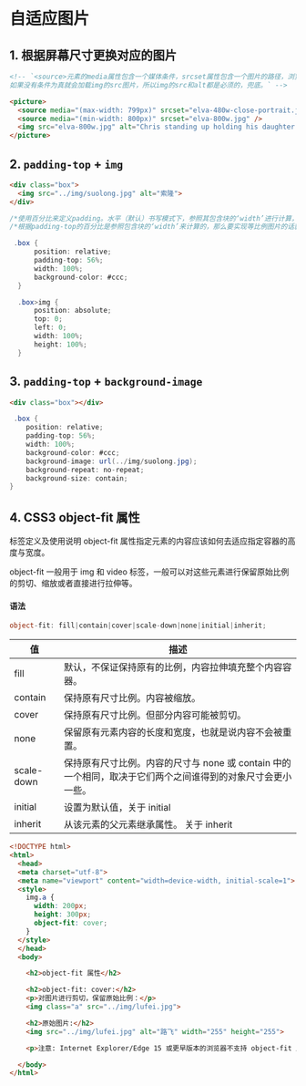 <!--
 * @Author: yu
 * @Date: 2020-08-15 16:05:12
 * @LastEditTime: 2020-09-02 17:09:34
 * @LastEditors: Please set LastEditors
 * @Description: In User Settings Edit
 * @FilePath: \new__book\css\docs\lesson\lesson13.md
-->
# 自适应图片

## 1. 根据屏幕尺寸更换对应的图片

```html
<!-- `<source>元素的media属性包含一个媒体条件，srcset属性包含一个图片的路径，浏览器会查找第一个media查询条件为真的`<source>的srcset的图片。
如果没有条件为真就会加载img的src图片，所以img的src和alt都是必须的，兜底。` -->

<picture>
  <source media="(max-width: 799px)" srcset="elva-480w-close-portrait.jpg" />
  <source media="(min-width: 800px)" srcset="elva-800w.jpg" />
  <img src="elva-800w.jpg" alt="Chris standing up holding his daughter Elva" />
</picture>
```

## 2. `padding-top` + `img`

```html
<div class="box">
  <img src="../img/suolong.jpg" alt="索隆">
</div>
```

```cs
/*使用百分比来定义padding。水平（默认）书写模式下，参照其包含块的‘width’进行计算，其它情况参照‘height’，不允许负值。*/
/*根据padding-top的百分比是参照包含块的‘width’来计算的，那么要实现等比例图片的话就是 （图片高度/图片宽度*包含块宽度） */

 .box {
      position: relative;
      padding-top: 56%;
      width: 100%;
      background-color: #ccc;
  }

  .box>img {
      position: absolute;
      top: 0;
      left: 0;
      width: 100%;
      height: 100%;
  }
```

## 3. `padding-top` + `background-image`

```html
<div class="box"></div>
```

```cs
 .box {
    position: relative;
    padding-top: 56%;
    width: 100%;
    background-color: #ccc;
    background-image: url(../img/suolong.jpg);
    background-repeat: no-repeat;
    background-size: contain;
}
```

## 4. CSS3 object-fit 属性

标签定义及使用说明
object-fit 属性指定元素的内容应该如何去适应指定容器的高度与宽度。

object-fit 一般用于 img 和 video 标签，一般可以对这些元素进行保留原始比例的剪切、缩放或者直接进行拉伸等。

#### 语法

```cs
object-fit: fill|contain|cover|scale-down|none|initial|inherit;
```

|值|	描述|
| ---- | ---- |
|fill	|默认，不保证保持原有的比例，内容拉伸填充整个内容容器。	|
|contain	|保持原有尺寸比例。内容被缩放。	|
|cover	|保持原有尺寸比例。但部分内容可能被剪切。|	
|none	|保留原有元素内容的长度和宽度，也就是说内容不会被重置。	|
|scale-down	|保持原有尺寸比例。内容的尺寸与 none 或 contain 中的一个相同，取决于它们两个之间谁得到的对象尺寸会更小一些。|
|initial	|设置为默认值，关于 initial	|
|inherit	|从该元素的父元素继承属性。 关于 inherit|

```html
<!DOCTYPE html>
<html>
  <head>
  <meta charset="utf-8">
  <meta name="viewport" content="width=device-width, initial-scale=1">
  <style>
    img.a {
      width: 200px;
      height: 300px;
      object-fit: cover;
    }
  </style>
  </head>
  <body>

    <h2>object-fit 属性</h2>

    <h2>object-fit: cover:</h2>
    <p>对图片进行剪切，保留原始比例：</p>
    <img class="a" src="../img/lufei.jpg">

    <h2>原始图片:</h2>
    <img src="../img/lufei.jpg" alt="路飞" width="255" height="255">

    <p>注意: Internet Explorer/Edge 15 或更早版本的浏览器不支持 object-fit 属性。</p>

  </body>
</html>
```